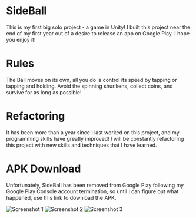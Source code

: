 # SideBall
This is my first big solo project - a game in Unity! I built this project near the end of my first year out of a desire to release an app on Google Play. I hope you enjoy it!

# Rules
The Ball moves on its own, all you do is control its speed by tapping or tapping and holding. Avoid the spinning shurikens, collect coins, and survive for as long as possible!

# Refactoring
It has been more than a year since I last worked on this project, and my programming skills have greatly improved! I will be constantly refactoring this project with new skills and techniques that I have learned. 

# APK Download
Unfortunately, SideBall has been removed from Google Play following my Google Play Console account termination, so until I can figure out what happened, use this link to download the APK.

![Screenshot 1](/Pictures/SideBall1) ![Screenshot 2](/Pictures/SideBall2) ![Screenshot 3](/Pictures/SideBall3)